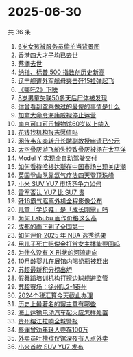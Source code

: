 # 2025-06-30

共 36 条

<!-- BEGIN ZHIHUSEARCH -->
<!-- 最后更新时间 Mon Jun 30 2025 22:18:01 GMT+0800 (China Standard Time) -->

1. [6岁女孩被服务员偷拍当背景图](https://www.zhihu.com/search?q=6%E5%B2%81%E5%A5%B3%E5%AD%A9%E8%A2%AB%E6%9C%8D%E5%8A%A1%E5%91%98%E5%81%B7%E6%8B%8D%E5%BD%93%E8%83%8C%E6%99%AF%E5%9B%BE)
1. [香港四大才子均已去世](https://www.zhihu.com/search?q=%E9%A6%99%E6%B8%AF%E5%9B%9B%E5%A4%A7%E6%89%8D%E5%AD%90%E5%9D%87%E5%B7%B2%E5%8E%BB%E4%B8%96)
1. [蔡澜去世](https://www.zhihu.com/search?q=%E8%94%A1%E6%BE%9C%E5%8E%BB%E4%B8%96)
1. [纳指、标普 500 指数创历史新高](https://www.zhihu.com/search?q=%E7%BA%B3%E6%8C%87%E3%80%81%E6%A0%87%E6%99%AE%20500%20%E6%8C%87%E6%95%B0%E5%88%9B%E5%8E%86%E5%8F%B2%E6%96%B0%E9%AB%98)
1. [辽宁舰遭外军航母夹击歼15挂弹起飞](https://www.zhihu.com/search?q=%E8%BE%BD%E5%AE%81%E8%88%B0%E9%81%AD%E5%A4%96%E5%86%9B%E8%88%AA%E6%AF%8D%E5%A4%B9%E5%87%BB%E6%AD%BC15%E6%8C%82%E5%BC%B9%E8%B5%B7%E9%A3%9E)
1. [《哪吒2》下映](https://www.zhihu.com/search?q=%E3%80%8A%E5%93%AA%E5%90%922%E3%80%8B%E4%B8%8B%E6%98%A0)
1. [8岁男童失联50多天后尸体被发现](https://www.zhihu.com/search?q=8%E5%B2%81%E7%94%B7%E7%AB%A5%E5%A4%B1%E8%81%9450%E5%A4%9A%E5%A4%A9%E5%90%8E%E5%B0%B8%E4%BD%93%E8%A2%AB%E5%8F%91%E7%8E%B0)
1. [你曾看到空乘做过的最傻的事情是什么](https://www.zhihu.com/search?q=%E4%BD%A0%E6%9B%BE%E7%9C%8B%E5%88%B0%E7%A9%BA%E4%B9%98%E5%81%9A%E8%BF%87%E7%9A%84%E6%9C%80%E5%82%BB%E7%9A%84%E4%BA%8B%E6%83%85%E6%98%AF%E4%BB%80%E4%B9%88)
1. [加拿大命令海康威视停止运营](https://www.zhihu.com/search?q=%E5%8A%A0%E6%8B%BF%E5%A4%A7%E5%91%BD%E4%BB%A4%E6%B5%B7%E5%BA%B7%E5%A8%81%E8%A7%86%E5%81%9C%E6%AD%A2%E8%BF%90%E8%90%A5)
1. [南京可口可乐博物馆60岁以上禁入](https://www.zhihu.com/search?q=%E5%8D%97%E4%BA%AC%E5%8F%AF%E5%8F%A3%E5%8F%AF%E4%B9%90%E5%8D%9A%E7%89%A9%E9%A6%8660%E5%B2%81%E4%BB%A5%E4%B8%8A%E7%A6%81%E5%85%A5)
1. [花钱找机构报志愿值吗](https://www.zhihu.com/search?q=%E8%8A%B1%E9%92%B1%E6%89%BE%E6%9C%BA%E6%9E%84%E6%8A%A5%E5%BF%97%E6%84%BF%E5%80%BC%E5%90%97)
1. [网传韦东奕转升长聘副教授申请已公示](https://www.zhihu.com/search?q=%E7%BD%91%E4%BC%A0%E9%9F%A6%E4%B8%9C%E5%A5%95%E8%BD%AC%E5%8D%87%E9%95%BF%E8%81%98%E5%89%AF%E6%95%99%E6%8E%88%E7%94%B3%E8%AF%B7%E5%B7%B2%E5%85%AC%E7%A4%BA)
1. [太空骨灰游飞船失控致骨灰被扬在太平洋](https://www.zhihu.com/search?q=%E5%A4%AA%E7%A9%BA%E9%AA%A8%E7%81%B0%E6%B8%B8%E9%A3%9E%E8%88%B9%E5%A4%B1%E6%8E%A7%E8%87%B4%E9%AA%A8%E7%81%B0%E8%A2%AB%E6%89%AC%E5%9C%A8%E5%A4%AA%E5%B9%B3%E6%B4%8B)
1. [Model Y 实现全自动驾驶交付](https://www.zhihu.com/search?q=Model%20Y%20%E5%AE%9E%E7%8E%B0%E5%85%A8%E8%87%AA%E5%8A%A8%E9%A9%BE%E9%A9%B6%E4%BA%A4%E4%BB%98)
1. [如何看待哈根达斯在中国市场出现关店潮](https://www.zhihu.com/search?q=%E5%A6%82%E4%BD%95%E7%9C%8B%E5%BE%85%E5%93%88%E6%A0%B9%E8%BE%BE%E6%96%AF%E5%9C%A8%E4%B8%AD%E5%9B%BD%E5%B8%82%E5%9C%BA%E5%87%BA%E7%8E%B0%E5%85%B3%E5%BA%97%E6%BD%AE)
1. [英国登山队靠氙气疗法四天登顶珠峰](https://www.zhihu.com/search?q=%E8%8B%B1%E5%9B%BD%E7%99%BB%E5%B1%B1%E9%98%9F%E9%9D%A0%E6%B0%99%E6%B0%94%E7%96%97%E6%B3%95%E5%9B%9B%E5%A4%A9%E7%99%BB%E9%A1%B6%E7%8F%A0%E5%B3%B0)
1. [小米 SUV YU7 市场竞争力如何](https://www.zhihu.com/search?q=%E5%B0%8F%E7%B1%B3%20SUV%20YU7%20%E5%B8%82%E5%9C%BA%E7%AB%9E%E4%BA%89%E5%8A%9B%E5%A6%82%E4%BD%95)
1. [雷军否认 YU7 比 SU7 贵](https://www.zhihu.com/search?q=%E9%9B%B7%E5%86%9B%E5%90%A6%E8%AE%A4%20YU7%20%E6%AF%94%20SU7%20%E8%B4%B5)
1. [歼16霸气驱离外机全程影像公布](https://www.zhihu.com/search?q=%E6%AD%BC16%E9%9C%B8%E6%B0%94%E9%A9%B1%E7%A6%BB%E5%A4%96%E6%9C%BA%E5%85%A8%E7%A8%8B%E5%BD%B1%E5%83%8F%E5%85%AC%E5%B8%83)
1. [儿童「学步鞋」是「成长刚需」吗](https://www.zhihu.com/search?q=%E5%84%BF%E7%AB%A5%E3%80%8C%E5%AD%A6%E6%AD%A5%E9%9E%8B%E3%80%8D%E6%98%AF%E3%80%8C%E6%88%90%E9%95%BF%E5%88%9A%E9%9C%80%E3%80%8D%E5%90%97)
1. [为何 Labubu 画作价格这么高](https://www.zhihu.com/search?q=%E4%B8%BA%E4%BD%95%20Labubu%20%E7%94%BB%E4%BD%9C%E4%BB%B7%E6%A0%BC%E8%BF%99%E4%B9%88%E9%AB%98)
1. [成都的雨下到了全国第一](https://www.zhihu.com/search?q=%E6%88%90%E9%83%BD%E7%9A%84%E9%9B%A8%E4%B8%8B%E5%88%B0%E4%BA%86%E5%85%A8%E5%9B%BD%E7%AC%AC%E4%B8%80)
1. [如何评价 2025 年 NBA 选秀结果](https://www.zhihu.com/search?q=%E5%A6%82%E4%BD%95%E8%AF%84%E4%BB%B7%202025%20%E5%B9%B4%20NBA%20%E9%80%89%E7%A7%80%E7%BB%93%E6%9E%9C)
1. [用儿子死亡赔偿金打赏女主播能要回吗](https://www.zhihu.com/search?q=%E7%94%A8%E5%84%BF%E5%AD%90%E6%AD%BB%E4%BA%A1%E8%B5%94%E5%81%BF%E9%87%91%E6%89%93%E8%B5%8F%E5%A5%B3%E4%B8%BB%E6%92%AD%E8%83%BD%E8%A6%81%E5%9B%9E%E5%90%97)
1. [为什么没有 X 形状的河流走向](https://www.zhihu.com/search?q=%E4%B8%BA%E4%BB%80%E4%B9%88%E6%B2%A1%E6%9C%89%20X%20%E5%BD%A2%E7%8A%B6%E7%9A%84%E6%B2%B3%E6%B5%81%E8%B5%B0%E5%90%91)
1. [10月龄婴儿在展馆内喝奶瓶被赶出](https://www.zhihu.com/search?q=10%E6%9C%88%E9%BE%84%E5%A9%B4%E5%84%BF%E5%9C%A8%E5%B1%95%E9%A6%86%E5%86%85%E5%96%9D%E5%A5%B6%E7%93%B6%E8%A2%AB%E8%B5%B6%E5%87%BA)
1. [苏超最新积分榜出炉](https://www.zhihu.com/search?q=%E8%8B%8F%E8%B6%85%E6%9C%80%E6%96%B0%E7%A7%AF%E5%88%86%E6%A6%9C%E5%87%BA%E7%82%89)
1. [假舞蹈培训机构打擦边球规避监管](https://www.zhihu.com/search?q=%E5%81%87%E8%88%9E%E8%B9%88%E5%9F%B9%E8%AE%AD%E6%9C%BA%E6%9E%84%E6%89%93%E6%93%A6%E8%BE%B9%E7%90%83%E8%A7%84%E9%81%BF%E7%9B%91%E7%AE%A1)
1. [苏超赛场：徐州队2-1泰州](https://www.zhihu.com/search?q=%E8%8B%8F%E8%B6%85%E8%B5%9B%E5%9C%BA%EF%BC%9A%E5%BE%90%E5%B7%9E%E9%98%9F2-1%E6%B3%B0%E5%B7%9E)
1. [2024个税汇算今天截止办理](https://www.zhihu.com/search?q=2024%E4%B8%AA%E7%A8%8E%E6%B1%87%E7%AE%97%E4%BB%8A%E5%A4%A9%E6%88%AA%E6%AD%A2%E5%8A%9E%E7%90%86)
1. [历史上最著名的馊主意有哪些](https://www.zhihu.com/search?q=%E5%8E%86%E5%8F%B2%E4%B8%8A%E6%9C%80%E8%91%97%E5%90%8D%E7%9A%84%E9%A6%8A%E4%B8%BB%E6%84%8F%E6%9C%89%E5%93%AA%E4%BA%9B)
1. [海上运输电动汽车起火应怎样处置](https://www.zhihu.com/search?q=%E6%B5%B7%E4%B8%8A%E8%BF%90%E8%BE%93%E7%94%B5%E5%8A%A8%E6%B1%BD%E8%BD%A6%E8%B5%B7%E7%81%AB%E5%BA%94%E6%80%8E%E6%A0%B7%E5%A4%84%E7%BD%AE)
1. [贵州榕江拉响全城警报](https://www.zhihu.com/search?q=%E8%B4%B5%E5%B7%9E%E6%A6%95%E6%B1%9F%E6%8B%89%E5%93%8D%E5%85%A8%E5%9F%8E%E8%AD%A6%E6%8A%A5)
1. [蔡澜曾劝年轻人要存100万](https://www.zhihu.com/search?q=%E8%94%A1%E6%BE%9C%E6%9B%BE%E5%8A%9D%E5%B9%B4%E8%BD%BB%E4%BA%BA%E8%A6%81%E5%AD%98100%E4%B8%87)
1. [外卖员吐槽殡仪馆深夜有人点外卖](https://www.zhihu.com/search?q=%E5%A4%96%E5%8D%96%E5%91%98%E5%90%90%E6%A7%BD%E6%AE%A1%E4%BB%AA%E9%A6%86%E6%B7%B1%E5%A4%9C%E6%9C%89%E4%BA%BA%E7%82%B9%E5%A4%96%E5%8D%96)
1. [小米首款 SUV YU7 发布](https://www.zhihu.com/search?q=%E5%B0%8F%E7%B1%B3%E9%A6%96%E6%AC%BE%20SUV%20YU7%20%E5%8F%91%E5%B8%83)

<!-- END ZHIHUSEARCH -->
